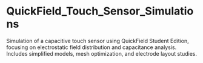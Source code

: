 # QuickField_Touch_Sensor_Simulations
Simulation of a capacitive touch sensor using QuickField Student Edition, focusing on electrostatic field distribution and capacitance analysis. Includes simplified models, mesh optimization, and electrode layout studies.

